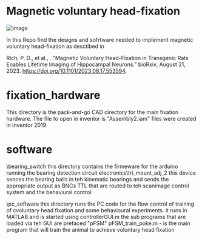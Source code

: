 # Magnetic voluntary head-fixation

![image](https://github.com/dylan2106/Magnetic_voluntary_headfixation/assets/22946450/e96c359b-9b61-4788-8786-68f5123ffcc2)

In this Repo find the designs and sofrtware needed to implement magnetic voluntary head-fixation as desctibed in 

Rich, P. D., et al., . “Magnetic Voluntary Head-Fixation in Transgenic Rats Enables Lifetime Imaging of Hippocampal Neurons.” bioRxiv, August 21, 2023. https://doi.org/10.1101/2023.08.17.553594.

# fixation_hardware
This directory is the pack-and-go CAD directory for the main fixation hardware.
The file to open in inventor is "Assembly2.iam"
files were created in inventor 2019

# software
\bearing_switch
this directory contains the firmeware for the arduino running the bearing detection circuit
electronics\tri_mount_adj_2
this device sences the bearing balls in teh kinematic bearings and sends the appropriate output as BNCs TTL that are routed to teh scanimage control system and the behaviural control 

\pc_software
this directory runs the PC code for the flow control of training of cvoluntary head fixation and some behavioural experiments.
it runs in MATLAB
and is started using controllerGUI.m
the sub programs that are loaded via teh GUI are prefaced "pFSM"
pFSM_train_poke.m - is the main program that will train the animal to achieve voluntary head fixation





